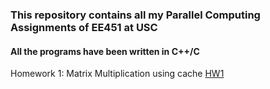 ### This repository contains all my Parallel Computing Assignments of EE451 at USC
#### All the programs have been written in C++/C
 
Homework 1: Matrix Multiplication using cache [HW1](https://github.com/anandravi24/Parallel-Computing)
